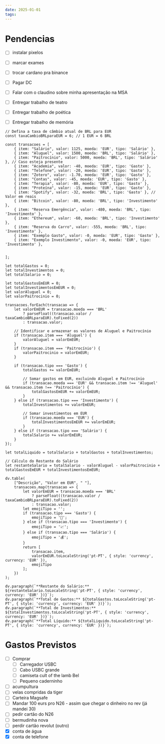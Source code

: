 ```yaml
---
date: 2025-01-01
tags:
---
```


# Pendencias
- [ ] instalar pixelos
- [ ] marcar exames
- [ ] trocar cardano pra binance
- [ ] Pagar DC
- [ ] Falar com o claudino sobre minha apresentação na MSA
- [ ] Entregar trabalho de teatro
- [ ] Entregar trabalho de poética
- [ ] Entregar trabalho de memória



```dataviewjs
// Defina a taxa de câmbio atual de BRL para EUR
const taxaCambioBRLparaEUR = 6; // 1 EUR = 6 BRL

const transacoes = [
    { item: "Salário", valor: 1125, moeda: 'EUR', tipo: 'Salário' },
    { item: "Aluguel", valor: 1500, moeda: 'BRL', tipo: 'Salário' },
    { item: "Paitrocínio", valor: 5000, moeda: 'BRL', tipo: 'Salário' }, // Caso esteja presente
    { item: "Academia", valor: -40, moeda: 'EUR', tipo: 'Gasto' },
    { item: "Telefone", valor: -20, moeda: 'EUR', tipo: 'Gasto' },
    { item: "Zotero", valor: -1.70, moeda: 'EUR', tipo: 'Gasto' },
    { item: "Contas", valor: -45, moeda: 'EUR', tipo: 'Gasto' },
    { item: "Terapia", valor: -80, moeda: 'EUR', tipo: 'Gasto' },
    { item: "Proteína", valor: -15, moeda: 'EUR', tipo: 'Gasto' },
    { item: "Spotify", valor: -32, moeda: 'BRL', tipo: 'Gasto' }, // Valor em reais
    { item: "Bitcoin", valor: -80, moeda: 'BRL', tipo: 'Investimento' },
    { item: "Reserva Emergência", valor: -480, moeda: 'BRL', tipo: 'Investimento' },
    { item: "Ethereum", valor: -60, moeda: 'BRL', tipo: 'Investimento' },
    { item: "Reserva do Carro", valor: -555, moeda: 'BRL', tipo: 'Investimento' },
    { item: "Exemplo Gasto", valor: -0, moeda: 'EUR', tipo: 'Gasto' },
    { item: "Exemplo Investimento", valor: -0, moeda: 'EUR', tipo: 'Investimento' },
   
    
];

let totalGastos = 0;
let totalInvestimentos = 0;
let totalSalario = 0;

let totalGastosEmEUR = 0;
let totalInvestimentosEmEUR = 0;
let valorAluguel = 0;
let valorPaitrocinio = 0;

transacoes.forEach(transacao => {
    let valorEmEUR = transacao.moeda === 'BRL'
        ? parseFloat((transacao.valor / taxaCambioBRLparaEUR).toFixed(2))
        : transacao.valor;

    // Identificar e armazenar os valores de Aluguel e Paitrocínio
    if (transacao.item === 'Aluguel') {
        valorAluguel = valorEmEUR;
    }
    if (transacao.item === 'Paitrocínio') {
        valorPaitrocinio = valorEmEUR;
    }

    if (transacao.tipo === 'Gasto') {
        totalGastos += valorEmEUR;

        // Somar gastos em EUR, excluindo Aluguel e Paitrocínio
        if (transacao.moeda === 'EUR' && transacao.item !== 'Aluguel' && transacao.item !== 'Paitrocínio') {
            totalGastosEmEUR += valorEmEUR;
        }
    } else if (transacao.tipo === 'Investimento') {
        totalInvestimentos += valorEmEUR;

        // Somar investimentos em EUR
        if (transacao.moeda === 'EUR') {
            totalInvestimentosEmEUR += valorEmEUR;
        }
    } else if (transacao.tipo === 'Salário') {
        totalSalario += valorEmEUR;
    }
});

let totalLiquido = totalSalario + totalGastos + totalInvestimentos;

// Cálculo do Restante do Salário
let restanteSalario = totalSalario - valorAluguel - valorPaitrocinio + totalGastosEmEUR + totalInvestimentosEmEUR;

dv.table(
    ["Descrição", "Valor em EUR", " "],
    transacoes.map(transacao => {
        let valorEmEUR = transacao.moeda === 'BRL'
            ? parseFloat((transacao.valor / taxaCambioBRLparaEUR).toFixed(2))
            : transacao.valor;
        let emojiTipo = '';
        if (transacao.tipo === 'Gasto') {
            emojiTipo = '💸';
        } else if (transacao.tipo === 'Investimento') {
            emojiTipo = '📈';
        } else if (transacao.tipo === 'Salário') {
            emojiTipo = '💰';
        }
        return [
            transacao.item,
            valorEmEUR.toLocaleString('pt-PT', { style: 'currency', currency: 'EUR' }),
            emojiTipo
        ];
    })
);

dv.paragraph(`**Restante do Salário:** ${restanteSalario.toLocaleString('pt-PT', { style: 'currency', currency: 'EUR' })}`);
dv.paragraph(`**Total de Gastos:** ${totalGastos.toLocaleString('pt-PT', { style: 'currency', currency: 'EUR' })}`);
dv.paragraph(`**Total de Investimentos:** ${totalInvestimentos.toLocaleString('pt-PT', { style: 'currency', currency: 'EUR' })}`);
dv.paragraph(`**Total Líquido:** ${totalLiquido.toLocaleString('pt-PT', { style: 'currency', currency: 'EUR' })}`);

```

# Gastos Previstos
- [ ] Comprar 
	- [ ] Carregador USBC
	- [ ] Cabo USBC grande
	- [ ] camiseta cult of the lamb Bel
	- [ ] Pequeno caderninho
- [ ] acumpultura
- [ ] velas compridas da tiger
- [ ] Carteira Magsafe
- [ ] Mandar 100 eurs pro N26 - assim que chegar o dinheiro no rev (já mandei 30)
- [ ] pedir cartão do N26
- [ ] bermudinha nova
- [ ] perdir cartão revolut (outro)
- [x] conta de água 
- [x] conta de telefone 
